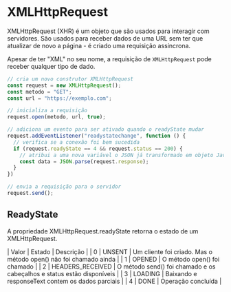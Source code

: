 # XMLHttpRequest

XMLHttpRequest (XHR) é um objeto que são usados para interagir com servidores. São usados para receber dados de uma URL sem ter que atualizar de novo a página - é criado uma requisição assíncrona.

Apesar de ter "XML" no seu nome, a requisição de `XMLHttpRequest` pode receber qualquer tipo de dado. 

```javascript
// cria um novo construtor XMLHttpRequest
const request = new XMLHttpRequest();
const metodo = "GET";
const url = "https://exemplo.com";

// inicializa a requisição
request.open(metodo, url, true);

// adiciona um evento para ser ativado quando o readyState mudar
request.addEventListener("readystatechange", function () {
  // verifica se a conexão foi bem sucedida
  if (request.readyState == 4 && request.status == 200) {
    // atribui a uma nova variável o JSON já transformado em objeto Javascript (através do parse())
    const data = JSON.parse(request.response);
  }
})

// envia a requisição para o servidor
request.send();
```

## ReadyState

A propriedade XMLHttpRequest.readyState retorna o estado de um XMLHttpRequest.

| Valor | Estado | Descrição |
| 0 | UNSENT | Um cliente foi criado. Mas o método open() não foi chamado ainda |
| 1 | OPENED | O método open() foi chamado |
| 2 | HEADERS_RECEIVED | O método send() foi chamado e os cabeçalhos e status estão disponíveis |
| 3 | LOADING | Baixando e responseText contem os dados parciais |
| 4 | DONE | Operação concluída |